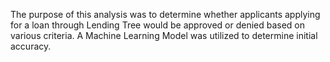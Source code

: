 The purpose of this analysis was to determine whether applicants applying for a loan through Lending Tree would be approved or denied based on various criteria. A Machine Learning Model was utilized to determine initial accuracy.
